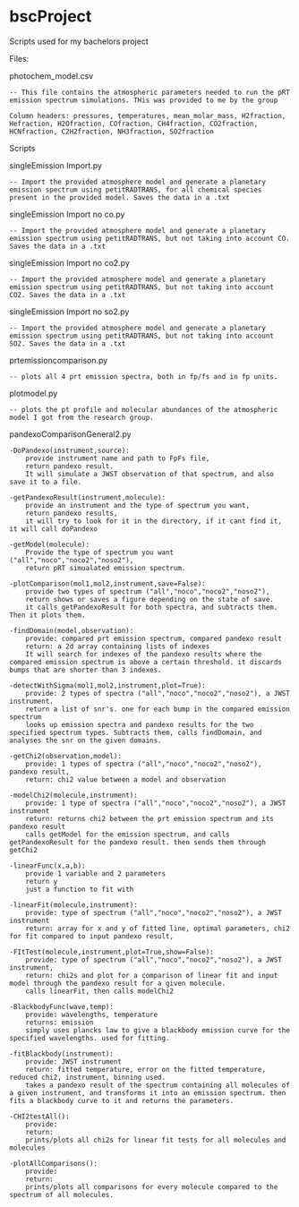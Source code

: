 # bscProject
Scripts used for my bachelors project

Files:

photochem_model.csv

	-- This file contains the atmospheric parameters needed to run the pRT emission spectrum simulations. THis was provided to me by the group 
 
	Column headers: pressures, temperatures, mean_molar_mass, H2fraction, Hefraction, H2Ofraction, COfraction, CH4fraction, CO2fraction, HCNfraction, C2H2fraction, NH3fraction, SO2fraction


Scripts


singleEmission Import.py

	-- Import the provided atmosphere model and generate a planetary emission spectrum using petitRADTRANS, for all chemical species present in the provided model. Saves the data in a .txt

singleEmission Import no co.py

	-- Import the provided atmosphere model and generate a planetary emission spectrum using petitRADTRANS, but not taking into account CO. Saves the data in a .txt

singleEmission Import no co2.py

	-- Import the provided atmosphere model and generate a planetary emission spectrum using petitRADTRANS, but not taking into account CO2. Saves the data in a .txt

singleEmission Import no so2.py

	-- Import the provided atmosphere model and generate a planetary emission spectrum using petitRADTRANS, but not taking into account SO2. Saves the data in a .txt

prtemissioncomparison.py

	-- plots all 4 prt emission spectra, both in fp/fs and in fp units.

plotmodel.py

	-- plots the pt profile and molecular abundances of the atmospheric model I got from the research group.

pandexoComparisonGeneral2.py

	-DoPandexo(instrument,source): 
		provide instrument name and path to FpFs file, 
		return pandexo result. 
		It will simulate a JWST observation of that spectrum, and also save it to a file.
	
	-getPandexoResult(instrument,molecule): 
		provide an instrument and the type of spectrum you want, 
		return pandexo results, 
		it will try to look for it in the directory, if it cant find it, it will call doPandexo
	
	-getModel(molecule): 
		Provide the type of spectrum you want ("all","noco","noco2","noso2"), 
		return pRT simualated emission spectrum.
	
	-plotComparison(mol1,mol2,instrument,save=False): 
		provide two types of spectrum ("all","noco","noco2","noso2"), 
		return shows or saves a figure depending on the state of save. 
		it calls getPandexoResult for both spectra, and subtracts them. Then it plots them.
	
	-findDomain(model,observation):
		provide: compared prt emission spectrum, compared pandexo result
		return: a 2d array containing lists of indexes 
		It will search for indexes of the pandexo results where the compared emission spectrum is above a certain threshold. it discards bumps that are shorter than 3 indexes.
	
	-detectWithSigma(mol1,mol2,instrument,plot=True):
		provide: 2 types of spectra ("all","noco","noco2","noso2"), a JWST instrument.
		return a list of snr's. one for each bump in the compared emission spectrum
		looks up emission spectra and pandexo results for the two specified spectrum types. Subtracts them, calls findDomain, and analyses the snr on the given domains.
	
	-getChi2(observation,model):
		provide: 1 types of spectra ("all","noco","noco2","noso2"), pandexo result,
		return: chi2 value between a model and observation
	
	-modelChi2(molecule,instrument):
		provide: 1 type of spectra ("all","noco","noco2","noso2"), a JWST instrument
		return: returns chi2 between the prt emission spectrum and its pandexo result
		calls getModel for the emission spectrum, and calls getPandexoResult for the pandexo result. then sends them through getChi2
	
	-linearFunc(x,a,b):
		provide 1 variable and 2 parameters
		return y
		just a function to fit with
	
	-linearFit(molecule,instrument):
		provide: type of spectrum ("all","noco","noco2","noso2"), a JWST instrument
		return: array for x and y of fitted line, optimal parameters, chi2 for fit compared to input pandexo result, 
	
	-FItTest(molecule,instrument,plot=True,show=False):
		provide: type of spectrum ("all","noco","noco2","noso2"), a JWST instrument,
		return: chi2s and plot for a comparison of linear fit and input model through the pandexo result for a given molecule.
		calls linearFit, then calls modelChi2
	
	-BlackbodyFunc(wave,temp):
		provide: wavelengths, temperature
		returns: emission 
		simply uses plancks law to give a blackbody emission curve for the specified wavelengths. used for fitting.
	
	-fitBlackbody(instrument):
		provide: JWST instrument
		return: fitted temperature, error on the fitted temperature, reduced chi2, instrument, binning used.
		takes a pandexo result of the spectrum containing all molecules of a given instrument, and transforms it into an emission spectrum. then fits a blackbody curve to it and returns the parameters.
	
	-CHI2testAll():
		provide:
		return:
		prints/plots all chi2s for linear fit tests for all molecules and molecules
	
	-plotAllComparisons():
		provide:
		return:
		prints/plots all comparisons for every molecule compared to the spectrum of all molecules. 
	
